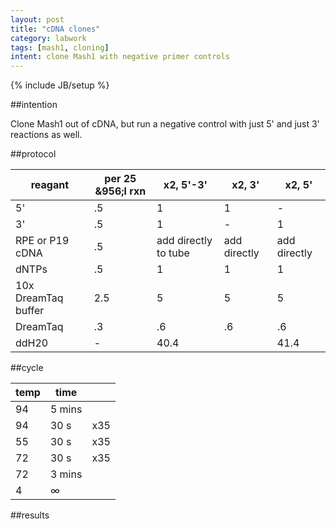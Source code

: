 ```yaml
---
layout: post
title: "cDNA clones"
category: labwork
tags: [mash1, cloning]
intent: clone Mash1 with negative primer controls
---
```

{% include JB/setup %}

##intention

Clone Mash1 out of cDNA, but run a negative control with just 5' and just 3' reactions as well.

##protocol


| reagant             | per 25 &956;l rxn | x2, 5'-3'            | x2, 3' | x2, 5' |
|---------------------|-------------------|----------------------|--------|--------|
| 5'                  | .5                | 1                    | 1      |  -     |
| 3'                  | .5                | 1                    |  -     | 1      |
| RPE or P19 cDNA     | .5                | add directly to tube |  add directly  |  add directly   |
| dNTPs               | .5                | 1                    | 1      | 1      |
| 10x DreamTaq buffer | 2.5               | 5                    | 5      | 5      |
| DreamTaq            | .3                | .6                   | .6     | .6     |
| ddH20               | -                 | 40.4                 |        | 41.4   |

##cycle

| temp | time    |     |
|------|---------|-----|
| 94   | 5 mins  |     |
| 94   | 30 s    | x35 |
| 55   | 30 s    | x35 |
| 72   | 30 s    | x35 |
| 72   | 3 mins  |     |
| 4    | &infin; |     |

##results



